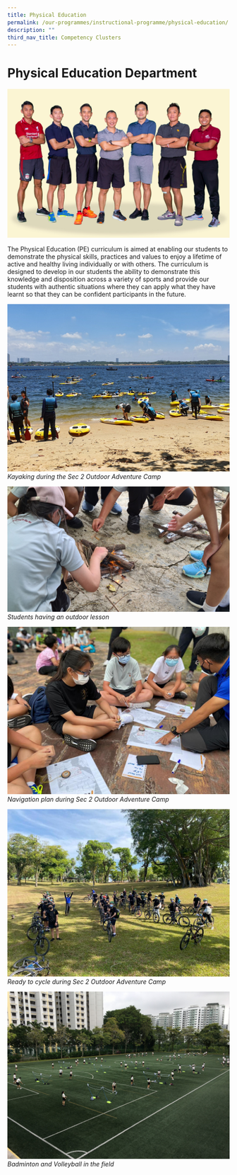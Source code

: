 ```yaml
---
title: Physical Education
permalink: /our-programmes/instructional-programme/physical-education/
description: ""
third_nav_title: Competency Clusters
---
```

# Physical Education Department
![](/images/2023%20PE/physical%20education%20(1).jpg)

The Physical Education (PE) curriculum is aimed at enabling our students to demonstrate the physical skills, practices and values to enjoy a lifetime of active and healthy living individually or with others. The curriculum is designed to develop in our students the ability to demonstrate this knowledge and disposition across a variety of sports and provide our students with authentic situations where they can apply what they have learnt so that they can be confident participants in the future.  

![](/images/Kayaking%20during%20Sec%202%20Outdoor%20Adventure%20Learning%20Programme.jpg)
*Kayaking during the Sec 2 Outdoor Adventure Camp*

![](/images/Students%20having%20outdoor%20lesons%20during%20pandemic%20period.jpg)
*Students having an outdoor lesson*

![](/images/Navigation%20plan%20during%20Sec%202%20Outdoor%20Adventure%20Learning%20Programme.jpg)
*Navigation plan during Sec 2 Outdoor Adventure Camp*

![](/images/Ready%20to%20cycle%20during%20Sec%202%20Outdoor%20Adventure%20Learning%20Programme.jpg)
*Ready to cycle during Sec 2 Outdoor Adventure Camp*

![](/images/Badminton%20and%20Volleyball%20in%20the%20field.jpg)
*Badminton and Volleyball in the field*